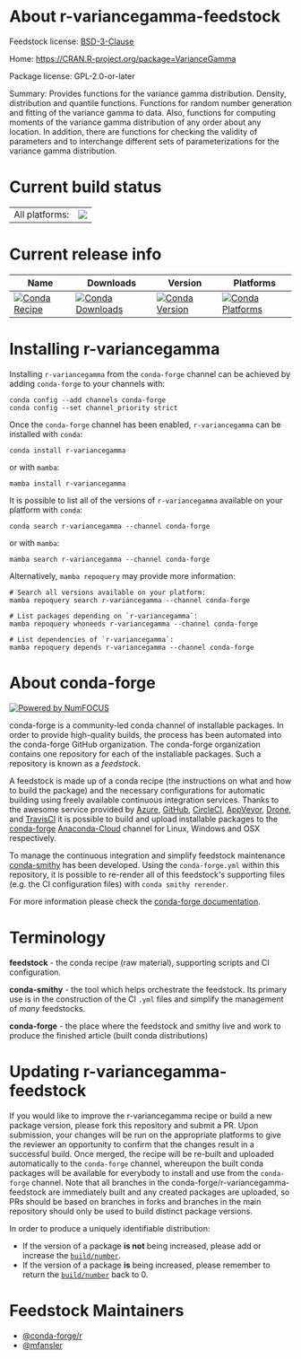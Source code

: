 About r-variancegamma-feedstock
===============================

Feedstock license: [BSD-3-Clause](https://github.com/conda-forge/r-variancegamma-feedstock/blob/main/LICENSE.txt)

Home: https://CRAN.R-project.org/package=VarianceGamma

Package license: GPL-2.0-or-later

Summary: Provides functions for the variance gamma distribution. Density, distribution and quantile functions. Functions for random number generation and fitting of the variance gamma to data. Also, functions for computing moments of the variance gamma distribution of any order about any location. In addition, there are functions for checking the validity of parameters and to interchange different sets of parameterizations for the variance gamma distribution.

Current build status
====================


<table><tr><td>All platforms:</td>
    <td>
      <a href="https://dev.azure.com/conda-forge/feedstock-builds/_build/latest?definitionId=15088&branchName=main">
        <img src="https://dev.azure.com/conda-forge/feedstock-builds/_apis/build/status/r-variancegamma-feedstock?branchName=main">
      </a>
    </td>
  </tr>
</table>

Current release info
====================

| Name | Downloads | Version | Platforms |
| --- | --- | --- | --- |
| [![Conda Recipe](https://img.shields.io/badge/recipe-r--variancegamma-green.svg)](https://anaconda.org/conda-forge/r-variancegamma) | [![Conda Downloads](https://img.shields.io/conda/dn/conda-forge/r-variancegamma.svg)](https://anaconda.org/conda-forge/r-variancegamma) | [![Conda Version](https://img.shields.io/conda/vn/conda-forge/r-variancegamma.svg)](https://anaconda.org/conda-forge/r-variancegamma) | [![Conda Platforms](https://img.shields.io/conda/pn/conda-forge/r-variancegamma.svg)](https://anaconda.org/conda-forge/r-variancegamma) |

Installing r-variancegamma
==========================

Installing `r-variancegamma` from the `conda-forge` channel can be achieved by adding `conda-forge` to your channels with:

```
conda config --add channels conda-forge
conda config --set channel_priority strict
```

Once the `conda-forge` channel has been enabled, `r-variancegamma` can be installed with `conda`:

```
conda install r-variancegamma
```

or with `mamba`:

```
mamba install r-variancegamma
```

It is possible to list all of the versions of `r-variancegamma` available on your platform with `conda`:

```
conda search r-variancegamma --channel conda-forge
```

or with `mamba`:

```
mamba search r-variancegamma --channel conda-forge
```

Alternatively, `mamba repoquery` may provide more information:

```
# Search all versions available on your platform:
mamba repoquery search r-variancegamma --channel conda-forge

# List packages depending on `r-variancegamma`:
mamba repoquery whoneeds r-variancegamma --channel conda-forge

# List dependencies of `r-variancegamma`:
mamba repoquery depends r-variancegamma --channel conda-forge
```


About conda-forge
=================

[![Powered by
NumFOCUS](https://img.shields.io/badge/powered%20by-NumFOCUS-orange.svg?style=flat&colorA=E1523D&colorB=007D8A)](https://numfocus.org)

conda-forge is a community-led conda channel of installable packages.
In order to provide high-quality builds, the process has been automated into the
conda-forge GitHub organization. The conda-forge organization contains one repository
for each of the installable packages. Such a repository is known as a *feedstock*.

A feedstock is made up of a conda recipe (the instructions on what and how to build
the package) and the necessary configurations for automatic building using freely
available continuous integration services. Thanks to the awesome service provided by
[Azure](https://azure.microsoft.com/en-us/services/devops/), [GitHub](https://github.com/),
[CircleCI](https://circleci.com/), [AppVeyor](https://www.appveyor.com/),
[Drone](https://cloud.drone.io/welcome), and [TravisCI](https://travis-ci.com/)
it is possible to build and upload installable packages to the
[conda-forge](https://anaconda.org/conda-forge) [Anaconda-Cloud](https://anaconda.org/)
channel for Linux, Windows and OSX respectively.

To manage the continuous integration and simplify feedstock maintenance
[conda-smithy](https://github.com/conda-forge/conda-smithy) has been developed.
Using the ``conda-forge.yml`` within this repository, it is possible to re-render all of
this feedstock's supporting files (e.g. the CI configuration files) with ``conda smithy rerender``.

For more information please check the [conda-forge documentation](https://conda-forge.org/docs/).

Terminology
===========

**feedstock** - the conda recipe (raw material), supporting scripts and CI configuration.

**conda-smithy** - the tool which helps orchestrate the feedstock.
                   Its primary use is in the construction of the CI ``.yml`` files
                   and simplify the management of *many* feedstocks.

**conda-forge** - the place where the feedstock and smithy live and work to
                  produce the finished article (built conda distributions)


Updating r-variancegamma-feedstock
==================================

If you would like to improve the r-variancegamma recipe or build a new
package version, please fork this repository and submit a PR. Upon submission,
your changes will be run on the appropriate platforms to give the reviewer an
opportunity to confirm that the changes result in a successful build. Once
merged, the recipe will be re-built and uploaded automatically to the
`conda-forge` channel, whereupon the built conda packages will be available for
everybody to install and use from the `conda-forge` channel.
Note that all branches in the conda-forge/r-variancegamma-feedstock are
immediately built and any created packages are uploaded, so PRs should be based
on branches in forks and branches in the main repository should only be used to
build distinct package versions.

In order to produce a uniquely identifiable distribution:
 * If the version of a package **is not** being increased, please add or increase
   the [``build/number``](https://docs.conda.io/projects/conda-build/en/latest/resources/define-metadata.html#build-number-and-string).
 * If the version of a package **is** being increased, please remember to return
   the [``build/number``](https://docs.conda.io/projects/conda-build/en/latest/resources/define-metadata.html#build-number-and-string)
   back to 0.

Feedstock Maintainers
=====================

* [@conda-forge/r](https://github.com/conda-forge/r/)
* [@mfansler](https://github.com/mfansler/)

